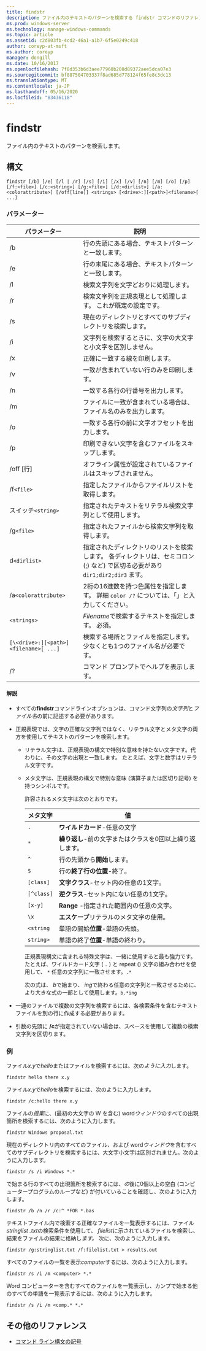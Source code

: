 ```yaml
---
title: findstr
description: ファイル内のテキストのパターンを検索する findstr コマンドのリファレンストピックです。
ms.prod: windows-server
ms.technology: manage-windows-commands
ms.topic: article
ms.assetid: c2d803fb-4cd2-46a1-a1b7-6f5e0249c418
author: coreyp-at-msft
ms.author: coreyp
manager: dongill
ms.date: 10/16/2017
ms.openlocfilehash: 7f8d353b6d3aee77960b208d89372aee5dca07e3
ms.sourcegitcommit: bf887504703337f8ad685d778124f65fe8c3dc13
ms.translationtype: MT
ms.contentlocale: ja-JP
ms.lasthandoff: 05/16/2020
ms.locfileid: "83436118"
---
```

# <a name="findstr"></a>findstr

ファイル内のテキストのパターンを検索します。

## <a name="syntax"></a>構文

```
findstr [/b] [/e] [/l | /r] [/s] [/i] [/x] [/v] [/n] [/m] [/o] [/p] [/f:<file>] [/c:<string>] [/g:<file>] [/d:<dirlist>] [/a:<colorattribute>] [/off[line]] <strings> [<drive>:][<path>]<filename>[ ...]
```

### <a name="parameters"></a>パラメーター

| パラメーター | 説明 |
| --------- | ----------- |
| /b | 行の先頭にある場合、テキストパターンと一致します。 |
| /e | 行の末尾にある場合、テキストパターンと一致します。 |
| /l | 検索文字列を文字どおりに処理します。 |
| /r | 検索文字列を正規表現として処理します。 これが既定の設定です。 |
| /s | 現在のディレクトリとすべてのサブディレクトリを検索します。 |
| /i | 文字列を検索するときに、文字の大文字と小文字を区別しません。 |
| /x | 正確に一致する線を印刷します。 |
| /v | 一致が含まれていない行のみを印刷します。 |
| /n | 一致する各行の行番号を出力します。 |
| /m | ファイルに一致が含まれている場合は、ファイル名のみを出力します。 |
| /o | 一致する各行の前に文字オフセットを出力します。 |
| /p | 印刷できない文字を含むファイルをスキップします。 |
| /off [行] | オフライン属性が設定されているファイルはスキップされません。 |
| /f`<file>` | 指定したファイルからファイルリストを取得します。 |
| スイッチ`<string>` | 指定されたテキストをリテラル検索文字列として使用します。 |
| /g`<file>` | 指定されたファイルから検索文字列を取得します。 |
| d`<dirlist>` | 指定されたディレクトリのリストを検索します。 各ディレクトリは、セミコロン (;) など) で区切る必要があり `dir1;dir2;dir3` ます。 |
| /a`<colorattribute>` | 2桁の16進数を持つ色属性を指定します。 詳細 `color /?` については、「」と入力してください。 |
| `<strings>` | *Filename*で検索するテキストを指定します。 必須。 |
| `[\<drive>:][<path>]<filename>[ ...]` | 検索する場所とファイルを指定します。 少なくとも1つのファイル名が必要です。 |
| /? | コマンド プロンプトでヘルプを表示します。 |

#### <a name="remarks"></a>解説

- すべての**findstr**コマンドラインオプションは、コマンド文字列の*文字列*と*ファイル名*の前に記述する必要があります。

- 正規表現では、文字の正確な文字列ではなく、リテラル文字とメタ文字の両方を使用してテキストのパターンを検索します。

  - リテラル文字は、正規表現の構文で特別な意味を持たない文字です。代わりに、その文字の出現と一致します。 たとえば、文字と数字はリテラル文字です。

  - メタ文字は、正規表現の構文で特別な意味 (演算子または区切り記号) を持つシンボルです。

    許容されるメタ文字は次のとおりです。

    | メタ文字 | 値 |
    | -------------- | ----- |
    | `.` | **ワイルドカード**-任意の文字 |
    | `*` | **繰り返し**-前の文字またはクラスを0回以上繰り返します。 |
    | `^` | 行の先頭から**開始**します。 |
    | `$` | 行の**終了行の位置**-終了。 |
    | `[class]` | **文字クラス**-セット内の任意の1文字。 |
    | `[^class]` | **逆クラス**-セット内にない任意の1文字。 |
    | `[x-y]` | **Range** -指定された範囲内の任意の文字。 |
    | `\x` | **エスケープ**リテラルのメタ文字の使用。 |
    | `<string` | 単語の開始**位置**-単語の先頭。 |
    | `string>` | 単語の終了**位置**-単語の終わり。 |

    正規表現構文に含まれる特殊文字は、一緒に使用すると最も強力です。 たとえば、ワイルドカード文字 ( `.` ) と repeat () 文字の組み合わせを使用して、 `*` 任意の文字列に一致させます。`.*`

    次の式は、 *b*で始まり、 *ing*で終わる任意の文字列と一致させるために、より大きな式の一部として使用します。`b.*ing`

- 一連のファイルで複数の文字列を検索するには、各検索条件を含むテキストファイルを別の行に作成する必要があります。

- 引数の先頭に **/c**が指定されていない場合は、スペースを使用して複数の検索文字列を区切ります。

### <a name="examples"></a>例

ファイル*x.y*で*hello*またはファイルを検索するには、次の*ように入力*します。

```
findstr hello there x.y
```

ファイル*x.y*で*hello*を検索するには、次のように入力します。

```
findstr /c:hello there x.y
```

ファイルの*提案*に、(最初の大文字の W を含む) word*ウィンドウ*のすべての出現箇所を検索するには、次のように入力します。

```
findstr Windows proposal.txt
```

現在のディレクトリ内のすべてのファイル、および word*ウィンドウ*を含むすべてのサブディレクトリを検索するには、大文字小文字は区別されません。次のように入力します。

```
findstr /s /i Windows *.*
```

で始まる行のすべての出現箇所を検索するには、*の*後に0個以上の空白 (コンピュータープログラムのループなど) が付いていることを確認し、次のように入力します。

```
findstr /b /n /r /c:^ *FOR *.bas
```

テキストファイル内で検索する正確なファイルを一覧表示するには、ファイル*stringlist .txt*の検索条件を使用して、 *filelist*に示されているファイルを検索し、結果をファイルの結果に格納し*ます。* 次に、次のように入力します。

```
findstr /g:stringlist.txt /f:filelist.txt > results.out
```

すべてのファイルの一覧を表示*computer*するには、次のように入力します。

```
findstr /s /i /m <computer> *.*
```

Word コンピューターを含むすべてのファイルを一覧表示し、カンプで始まる他のすべての単語を一覧表示するには、次のように入力します。

```
findstr /s /i /m <comp.* *.*
```

## <a name="additional-references"></a>その他のリファレンス

- [コマンド ライン構文の記号](command-line-syntax-key.md)